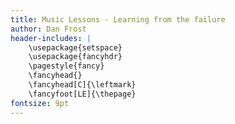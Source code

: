 ```yaml
---
title: Music Lessons - Learning from the failure
author: Dan Frost
header-includes: |
    \usepackage{setspace}
    \usepackage{fancyhdr}
    \pagestyle{fancy}
    \fancyhead{}
    \fancyhead[C]{\leftmark}
    \fancyfoot[LE]{\thepage}
fontsize: 9pt
---
```

